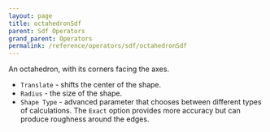 ```yaml
---
layout: page
title: octahedronSdf
parent: Sdf Operators
grand_parent: Operators
permalink: /reference/operators/sdf/octahedronSdf
---
```


An octahedron, with its corners facing the axes.

* `Translate` - shifts the center of the shape.
* `Radius` - the size of the shape.
* `Shape Type` - advanced parameter that chooses between different types of calculations. The `Exact` option provides more accuracy but can produce roughness around the edges.
